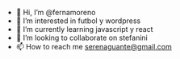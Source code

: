 - 👋 Hi, I’m @fernamoreno
- 👀 I’m interested in futbol y wordpress
- 🌱 I’m currently learning javascript y react
- 💞️ I’m looking to collaborate on stefanini
- 📫 How to reach me serenaguante@gmail.com

<!---
fernamoreno/fernamoreno is a ✨ special ✨ repository because its `README.md` (this file) appears on your GitHub profile.
You can click the Preview link to take a look at your changes.
--->
